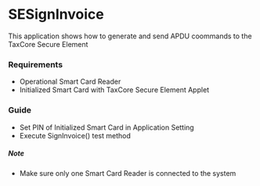 # SESignInvoice
This application shows how to generate and send APDU coommands to the TaxCore Secure Element

### Requirements

* Operational Smart Card Reader
* Initialized Smart Card with TaxCore Secure Element Applet

### Guide
* Set PIN of Initialized Smart Card in Application Setting
* Execute SignInvoice() test method

##### Note
* Make sure only one Smart Card Reader is connected to the system
